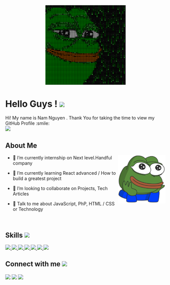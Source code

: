 
<div align="center">
<img width="50%" height = "50%" src="https://raw.githubusercontent.com/donezombie/donezombie/main/pepe.gif" alt="cover" />
</div>

<h1> Hello Guys ! <img src = "https://raw.githubusercontent.com/MartinHeinz/MartinHeinz/master/wave.gif" width = 30px> </h1>
<p align='center'>
</p>

<div size='20px'> Hi! My name is Nam Nguyen . Thank You for taking the time to view my GitHub Profile :smile: 
</div>

 <img src = "https://media0.giphy.com/media/KDDpcKigbfFpnejZs6/giphy.gif?cid=ecf05e47oy6f4zjs8g1qoiystc56cu7r9tb8a1fe76e05oty&rid=giphy.gif" width = 100px>
<h2> About Me </h2>

<img width="30%" align="right" alt="Github" style="transform: rotateY(170deg)" src="https://raw.githubusercontent.com/donezombie/donezombie/main/pepe-watch-left.png" />


- 🔭 I’m currently internship on Next level.Handful company

- 🌱 I’m currently learning React advanced / How to build a greatest project

- 👯 I’m looking to collaborate on Projects, Tech Articles 

- 💬 Talk to me about JavaScript, PhP,  HTML / CSS or Technology
<br>
  

<h2> Skills <img src = "https://media2.giphy.com/media/QssGEmpkyEOhBCb7e1/giphy.gif?cid=ecf05e47a0n3gi1bfqntqmob8g9aid1oyj2wr3ds3mg700bl&rid=giphy.gif" width = 32px>
</h2>
 <a href= https://github.com/NamNguyenGit?tab=repositories&q=&type=&language=css&sort=
 > <img width ='32px' src ='https://raw.githubusercontent.com/rahulbanerjee26/githubAboutMeGenerator/main/icons/css.svg'> </a>
<a href= https://github.com/NamNguyenGit?tab=repositories&q=&type=&language=html&sort= > <img width ='32px' src ='https://raw.githubusercontent.com/rahulbanerjee26/githubAboutMeGenerator/main/icons/html.svg'> </a>
<a href= https://github.com/NamNguyenGit/NextLevelSolutionTrain > <img width ='32px' src ='https://raw.githubusercontent.com/rahulbanerjee26/githubAboutMeGenerator/main/icons/reactjs.svg'> </a>
<a href= https://github.com/NamNguyenGit?tab=repositories&q=&type=&language=javascript&sort= > <img width ='32px' src ='https://raw.githubusercontent.com/rahulbanerjee26/githubAboutMeGenerator/main/icons/javascript.svg'> </a>
<a href= https://github.com/NamNguyenGit?tab=repositories&q=&type=&language=php&sort= > <img width ='32px' src ='https://raw.githubusercontent.com/rahulbanerjee26/githubAboutMeGenerator/main/icons/php.svg'> </a>
<a href=https://github.com/NamNguyenGit?tab=repositories&q=&type=&language=java&sort= > <img width ='32px' src ='https://raw.githubusercontent.com/rahulbanerjee26/githubAboutMeGenerator/main/icons/java.svg'> </a>
<a href=https://github.com/NamNguyenGit/BraShop > <img width ='32px' src ='https://raw.githubusercontent.com/rahulbanerjee26/githubAboutMeGenerator/main/icons/sass.svg'> </a>
<br>
  
<h2> Connect with me <img src='https://raw.githubusercontent.com/ShahriarShafin/ShahriarShafin/main/Assets/handshake.gif' width="100px"> </h2>


<a href = 'https://github.com/NamNguyenGit'> <img width = '32px' align= 'center' src="https://raw.githubusercontent.com/rahulbanerjee26/githubAboutMeGenerator/main/icons/github.svg"/></a>
  <a href = 'https://www.facebook.com/profile.php?id=100021407917202'> <img width = '32px' align= 'center' src="https://raw.githubusercontent.com/rahulbanerjee26/githubAboutMeGenerator/main/icons/facebook.svg"/></a>
    <a href = 'https://www.instagram.com/namcoolman6101/'> <img width = '32px' align= 'center' src="https://raw.githubusercontent.com/rahulbanerjee26/githubAboutMeGenerator/main/icons/instagram.svg"/></a>
  
<br>
